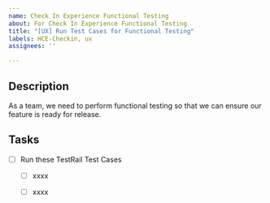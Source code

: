 ```yaml
---
name: Check In Experience Functional Testing
about: For Check In Experience Functional Testing
title: "[UX] Run Test Cases for Functional Testing"
labels: HCE-Checkin, ux
assignees: ''

---
```


## Description
As a team, we need to perform functional testing so that we can ensure our feature is ready for release. 

## Tasks
- [ ] Run these TestRail Test Cases
  - [ ] xxxx
  - [ ] xxxx
 
